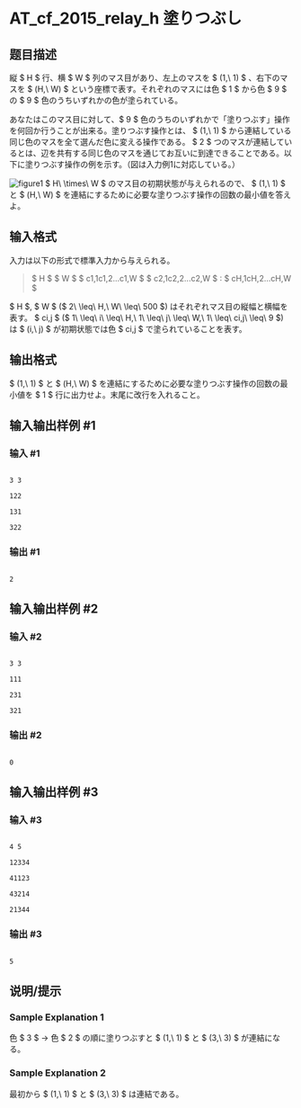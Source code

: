 # AT_cf_2015_relay_h 塗りつぶし

## 题目描述

[problemUrl]: https://atcoder.jp/contests/code-festival-2015-relay/tasks/cf_2015_relay_h

 縦 $ H $ 行、横 $ W $ 列のマス目があり、左上のマスを $ (1,\ 1) $ 、右下のマスを $ (H,\ W) $ という座標で表す。それぞれのマスには色 $ 1 $ から色 $ 9 $ の $ 9 $ 色のうちいずれかの色が塗られている。

 あなたはこのマス目に対して、$ 9 $ 色のうちのいずれかで「塗りつぶす」操作を何回か行うことが出来る。塗りつぶす操作とは、 $ (1,\ 1) $ から連結している同じ色のマスを全て選んだ色に変える操作である。 $ 2 $ つのマスが連結しているとは、辺を共有する同じ色のマスを通じてお互いに到達できることである。以下に塗りつぶす操作の例を示す。（図は入力例1に対応している。）

 ![figure1](https://cdn.luogu.com.cn/upload/vjudge_pic/AT_cf_2015_relay_h/f3c950e9c0c05630bda6a2926cb2cfc60b61ef01.png) $ H\ \times\ W $ のマス目の初期状態が与えられるので、 $ (1,\ 1) $ と $ (H,\ W) $ を連結にするために必要な塗りつぶす操作の回数の最小値を答えよ。

## 输入格式

入力は以下の形式で標準入力から与えられる。

> $ H $ $ W $ $ c1,1c1,2...c1,W $ $ c2,1c2,2...c2,W $ : $ cH,1cH,2...cH,W $

 $ H $, $ W $ ($ 2\ \leq\ H,\ W\ \leq\ 500 $) はそれぞれマス目の縦幅と横幅を表す。 $ ci,j $ ($ 1\ \leq\ i\ \leq\ H,\ 1\ \leq\ j\ \leq\ W,\ 1\ \leq\ ci,j\ \leq\ 9 $) は $ (i,\ j) $ が初期状態では色 $ ci,j $ で塗られていることを表す。

## 输出格式

$ (1,\ 1) $ と $ (H,\ W) $ を連結にするために必要な塗りつぶす操作の回数の最小値を $ 1 $ 行に出力せよ。末尾に改行を入れること。

## 输入输出样例 #1

### 输入 #1

```
3 3
122
131
322
```

### 输出 #1

```
2
```

## 输入输出样例 #2

### 输入 #2

```
3 3
111
231
321
```

### 输出 #2

```
0
```

## 输入输出样例 #3

### 输入 #3

```
4 5
12334
41123
43214
21344
```

### 输出 #3

```
5
```

## 说明/提示

### Sample Explanation 1

色 $ 3 $ -&gt; 色 $ 2 $ の順に塗りつぶすと $ (1,\ 1) $ と $ (3,\ 3) $ が連結になる。

### Sample Explanation 2

最初から $ (1,\ 1) $ と $ (3,\ 3) $ は連結である。